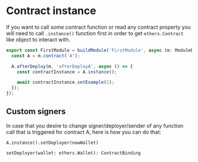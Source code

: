 # Contract instance

If you want to call some contract function or read any contract property you will need to call `.instance()` function
first in order to get `ethers.Contract` like object to interact with.

```typescript
export const FirstModule = buildModule('FirstModule', async (m: ModuleBuilder) => {
  const A = m.contract('A');

  A.afterDeploy(m, 'afterDeployA', async () => {
    const contractInstance = A.instance();

    await contractInstance.setExample(1);
  });
});
```

## Custom signers

In case that you desire to change signer/deployer/sender of any function call that is triggered for contract A, here is 
how you can do that:

```
A.instance().setDeployer(newWallet)
```

```
setDeployer(wallet: ethers.Wallet): ContractBinding
```
